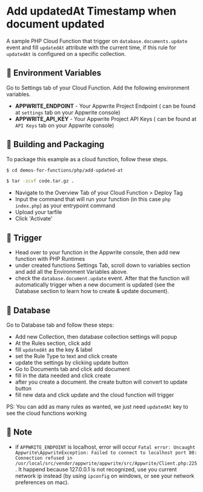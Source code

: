 # Add updatedAt Timestamp when document updated

A sample PHP Cloud Function that trigger on `database.documents.update` event and fill `updatedAt` attribute with the current time, if this rule for `updatedAt` is configured on a specific collection.

## 📝 Environment Variables

Go to Settings tab of your Cloud Function. Add the following environment variables.

- **APPWRITE_ENDPOINT** - Your Appwrite Project Endpoint ( can be found at `settings` tab on your Appwrite console)
- **APPWRITE_API_KEY** - Your Appwrite Project API Keys ( can be found at `API Keys` tab on your Appwrite console)

## 🚀 Building and Packaging

To package this example as a cloud function, follow these steps.

```bash
$ cd demos-for-functions/php/add-updated-at

$ tar -zcvf code.tar.gz .
```

- Navigate to the Overview Tab of your Cloud Function > Deploy Tag
- Input the command that will run your function (in this case `php index.php`) as your entrypoint command
- Upload your tarfile
- Click 'Activate'

## 🎯 Trigger

- Head over to your function in the Appwrite console, then add new function with PHP Runtimes
- under created functions Settings Tab, scroll down to variables section and add all the Environment Variables above.
- check the `database.document.update` event. After that the function will automatically trigger when a new document is updated (see the Database section to learn how to create & update document).

## 💽 Database

Go to Database tab and follow these steps:

- Add new Collection, then database collection settings will popup
- At the Rules section, click add
- fill `updatedAt` as the key & label
- set the Rule Type to text and click create
- update the settings by clicking update button
- Go to Documents tab and click add document
- fill in the data needed and click create
- after you create a document. the create button will convert to update button
- fill new data and click update and the cloud function will trigger

PS: You can add as many rules as wanted, we just need `updatedAt` key to see the cloud functions working

## 📓 Note

- if `APPWRITE_ENDPOINT` is localhost, error will occur `Fatal error: Uncaught Appwrite\AppwriteException: Failed to connect to localhost port 80: Connection refused in /usr/local/src/vendor/appwrite/appwrite/src/Appwrite/Client.php:225`. It happend because 127.0.0.1 is not recognized, use you current network ip instead (by using `ipconfig` on windows, or see your network preferences on mac).
